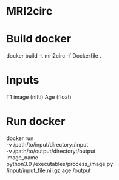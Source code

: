 # MRI2circ


# Build docker 
docker build -t mri2circ -f Dockerfile .

# Inputs
T1 image (nifti)
Age (float)

# Run docker

docker run \
  -v /path/to/input/directory:/input \
  -v /path/to/output/directory:/output \
  image_name \
  python3.9 /executables/process_image.py \
  /input/input_file.nii.gz age /output